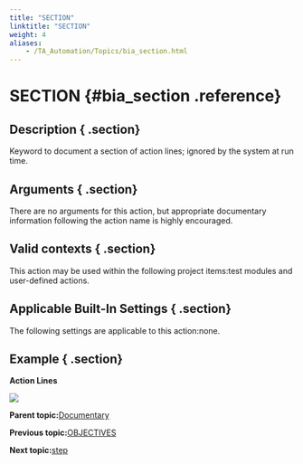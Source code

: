 ```yaml
--- 
title: "SECTION"
linktitle: "SECTION"
weight: 4
aliases: 
    - /TA_Automation/Topics/bia_section.html
---
```

# SECTION {#bia_section .reference}

## Description { .section}

Keyword to document a section of action lines; ignored by the system at run time.

## Arguments { .section}

There are no arguments for this action, but appropriate documentary information following the action name is highly encouraged.

## Valid contexts { .section}

This action may be used within the following project items:test modules and user-defined actions.

## Applicable Built-In Settings { .section}

The following settings are applicable to this action:none.

## Example { .section}

**Action Lines**

![](../Images/bia_section_pgm.png)

**Parent topic:**[Documentary](../../TA_Automation/Topics/bia_Documentary.html)

**Previous topic:**[OBJECTIVES](../../TA_Automation/Topics/bia_objectives.html)

**Next topic:**[step](../../TA_Automation/Topics/bia_step.html)

